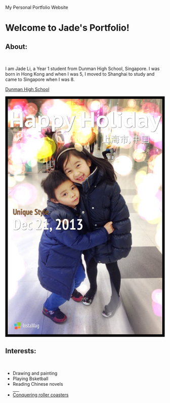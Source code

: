 My Personal Portfolio Website
<!DOCTYPE html>
<html>
<link rel="stylesheet" type="text/css" href="style.css">
<body>
  <h1>Welcome to <strong>Jade's Portfolio!</strong></h1>
  <h2>About:</h1>
  <br>
    <p>I am Jade Li, a Year 1 student from Dunman High School, Singapore.
        I was born in Hong Kong and when I was 5, I moved to Shanghai to study
        and came to Singapore when I was 8.</p>
    <p>
      <a href="http://dunmanhigh.moe.edu.sg">Dunman High School</a></p>
    <a><img src="https://github.com/dhslitingyeejade/dhslitingyeejade.github.io/blob/master/IMG_4346.JPG"/></a>
    <br>
  <h2>Interests:</h2>
  <br>
    <Ul>
      <li>Drawing and painting</li>
      <li>Playing Bsketball</li>
      <li>Reading Chinese novels</li><a href="http://www.odonatabooks.com/categories/漫画-Comic/144"</a>
      <li>Conquering roller coasters</li>
    </ul>
